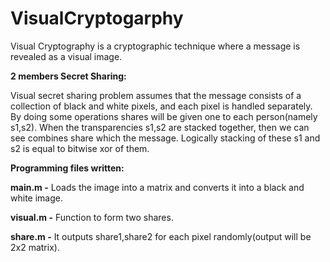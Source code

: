 # VisualCryptogarphy
Visual Cryptography is a cryptographic technique where a message is revealed as a visual image.

**2 members Secret Sharing:**

Visual secret sharing problem assumes that the message consists of a collection of black and white pixels, and each pixel is handled separately.
By doing some operations shares will be given one to each person(namely s1,s2).
When the transparencies s1,s2 are stacked together, then we can see combines share which the message.
Logically stacking of these s1 and s2 is equal to bitwise xor of them.

**Programming files written:** 

**main.m -** Loads the image into a matrix and converts it into a black and white image.

**visual.m -** Function to form two shares.

**share.m -** It outputs share1,share2 for each pixel randomly(output will be 2x2 matrix).
